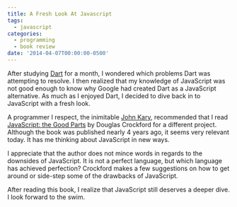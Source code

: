 ```yaml
---
title: A Fresh Look At Javascript
tags:
  - javascript
categories:
  - programming
  - book review
date: '2014-04-07T00:00:00-0500'
---
```


After studying [Dart](https://www.dartlang.org/) for a month, I wondered which problems Dart was attempting to resolve. I then realized that my knowledge of JavaScript was not good enough to know why Google had created Dart as a JavaScript alternative. As much as I enjoyed Dart, I decided to dive back in to JavaScript with a fresh look.

A programmer I respect, the inimitable [John Kary](http://johnkary.net/), recommended that I read [JavaScript: the Good Parts](http://shop.oreilly.com/product/9780596517748.do) by Douglas Crockford for a different project. Although the book was published nearly 4 years ago, it seems very relevant today. It has me thinking about JavaScript in new ways.

I appreciate that the author does not mince words in regards to the downsides of JavaScript. It is not a perfect language, but which language has achieved perfection? Crockford makes a few suggestions on how to get around or side-step some of the drawbacks of JavaScript.

After reading this book, I realize that JavaScript still deserves a deeper dive. I look forward to the swim.
